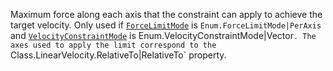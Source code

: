 Maximum force along each axis that the constraint can apply to achieve the
target velocity. Only used if
[`ForceLimitMode`](https://create.roblox.com/docs/reference/engine/classes/LinearVelocity#ForceLimitMode) is
`Enum.ForceLimitMode|PerAxis` and
[`VelocityConstraintMode`](https://create.roblox.com/docs/reference/engine/classes/LinearVelocity#VelocityConstraintMode) is
Enum.VelocityConstraintMode|Vector`. The axes used to apply the limit correspond to the `Class.LinearVelocity.RelativeTo|RelativeTo`
property.
